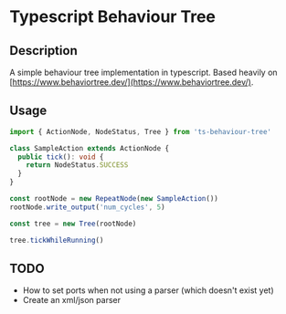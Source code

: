 # Typescript Behaviour Tree

## Description

A simple behaviour tree implementation in typescript. Based heavily on [https://www.behaviortree.dev/](https://www.behaviortree.dev/).


## Usage

```typescript
import { ActionNode, NodeStatus, Tree } from 'ts-behaviour-tree'

class SampleAction extends ActionNode {
  public tick(): void {
    return NodeStatus.SUCCESS
  }
}

const rootNode = new RepeatNode(new SampleAction())
rootNode.write_output('num_cycles', 5)

const tree = new Tree(rootNode)

tree.tickWhileRunning()
```

## TODO
- How to set ports when not using a parser (which doesn't exist yet)
- Create an xml/json parser